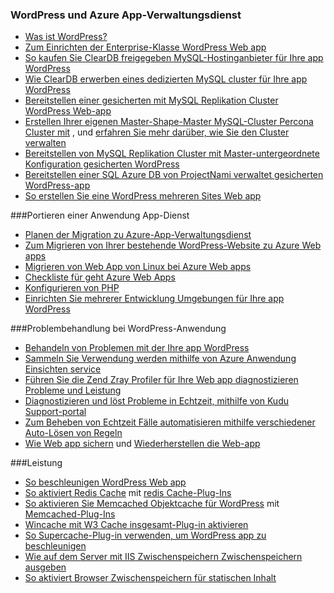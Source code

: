 
### <a name="wordpress-and-azure-app-service"></a>WordPress und Azure App-Verwaltungsdienst
   
- [Was ist WordPress?](https://wordpress.org/)
- [Zum Einrichten der Enterprise-Klasse WordPress Web app](../articles/app-service-web/web-sites-php-enterprise-wordpress.md)
- [So kaufen Sie ClearDB freigegeben MySQL-Hostinganbieter für Ihre app WordPress](http://blog.syntaxc4.net/post/2012/12/03/provisioning-a-mysql-database-from-the-windows-azure-store.aspx)
- [Wie ClearDB erwerben eines dedizierten MySQL cluster für Ihre app WordPress](https://azure.microsoft.com/blog/announcing-new-mysql-premium-tiers-from-cleardb/)
- [Bereitstellen einer gesicherten mit MySQL Replikation Cluster WordPress Web-app](https://azure.microsoft.com/documentation/templates/wordpress-mysql-replication/)
- [Erstellen Ihrer eigenen Master-Shape-Master MySQL-Cluster Percona Cluster mit](https://azure.microsoft.com/documentation/templates/mysql-ha-pxc/) , und [erfahren Sie mehr darüber, wie Sie den Cluster verwalten](https://github.com/fanjeffrey/axiom.articles/tree/master/pxc)
- [Bereitstellen von MySQL Replikation Cluster mit Master-untergeordnete Konfiguration gesicherten WordPress](https://azure.microsoft.com/documentation/templates/mysql-replication/)
- [Bereitstellen einer SQL Azure DB von ProjectNami verwaltet gesicherten WordPress-app](https://azure.microsoft.com/marketplace/partners/projectnami/projectnami/)
- [So erstellen Sie eine WordPress mehreren Sites Web app](../articles/app-service-web/web-sites-php-convert-wordpress-multisite.md)


###<a name="porting-your-application-to-app-service"></a>Portieren einer Anwendung App-Dienst 
- [Planen der Migration zu Azure-App-Verwaltungsdienst](https://azure.microsoft.com/blog/how-to-plan-your-migration-to-azure-websites/)
- [Zum Migrieren von Ihrer bestehende WordPress-Website zu Azure Web apps](https://sunithamk.wordpress.com/2013/11/06/migrate-your-existing-wordpress-site-to-windows-azure/)
- [Migrieren von Web App von Linux bei Azure Web apps](https://www.movemetothecloud.net/LinuxMigration)
- [Checkliste für geht Azure Web Apps](https://sunithamk.wordpress.com/2015/10/27/azure-web-apps-basic-operations-checklist/)
- [Konfigurieren von PHP](../articles/app-service-web/web-sites-php-configure.md)
- [Einrichten Sie mehrerer Entwicklung Umgebungen für Ihre app WordPress](../articles/app-service-web/app-service-web-staged-publishing-realworld-scenarios.md)

###<a name="troubleshooting-wordpress-application"></a>Problembehandlung bei WordPress-Anwendung
- [Behandeln von Problemen mit der Ihre app WordPress](https://sunithamk.wordpress.com/2014/09/04/wordpress-troubleshooting-techniques-on-azure-websites/)
- [Sammeln Sie Verwendung werden mithilfe von Azure Anwendung Einsichten service](https://azure.microsoft.com/blog/usage-analytics-for-wordpress-with-azure-app-insights/)
- [Führen Sie die Zend Zray Profiler für Ihre Web app diagnostizieren Probleme und Leistung](https://sunithamk.wordpress.com/2015/08/04/profiling-php-application-on-azure-web-apps/)
- [Diagnostizieren und löst Probleme in Echtzeit, mithilfe von Kudu Support-portal](https://sunithamk.wordpress.com/2015/11/04/diagnose-and-mitigate-issues-with-azure-web-apps-support-portal/)
- [Zum Beheben von Echtzeit Fälle automatisieren mithilfe verschiedener Auto-Lösen von Regeln](http://microsoftazurewebsitescheatsheet.info/#auto-heal)
- [Wie Web app sichern](../articles/app-service-web/web-sites-backup.md) und [Wiederherstellen die Web-app](../articles/app-service-web/web-sites-restore.md)

###<a name="performance"></a>Leistung
- [So beschleunigen WordPress Web app](https://sunithamk.wordpress.com/2014/08/01/10-ways-to-speed-up-your-wordpress-site-on-azure-websites/)
- [So aktiviert Redis Cache](../articles/redis-cache/cache-dotnet-how-to-use-azure-redis-cache.md) mit [redis Cache-Plug-Ins](https://wordpress.org/plugins/wp-redis/)
- [So aktivieren Sie Memcached Objektcache für WordPress](../articles/app-service-web/web-sites-connect-to-redis-using-memcache-protocol.md) mit [Memcached-Plug-Ins](https://wordpress.org/plugins/memcached/)
- [Wincache mit W3 Cache insgesamt-Plug-in aktivieren](https://wordpress.org/plugins/w3-total-cache/)
- [So Supercache-Plug-in verwenden, um WordPress app zu beschleunigen](http://ruslany.net/2008/12/speed-up-wordpress-on-iis-70/)
- [Wie auf dem Server mit IIS Zwischenspeichern Zwischenspeichern ausgeben](http://blogs.msdn.com/b/brian_swan/archive/2011/06/08/performance-tuning-php-apps-on-windows-iis-with-output-caching.aspx)
- [So aktiviert Browser Zwischenspeichern für statischen Inhalt](http://www.iis.net/configreference/system.webserver/staticcontent)
